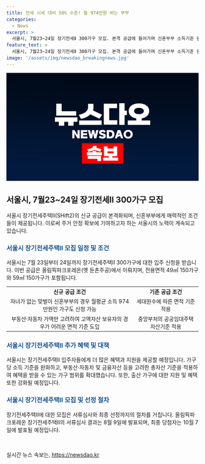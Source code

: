 ```yaml
---
title: 전세 시세 대비 50% 수준! 월 974만원 버는 부부
categories:
  - News
excerpt: >
  서울시, 7월23~24일 장기전세Ⅱ 300가구 모집. 본격 공급에 들어가며 신혼부부 소득기준 완화, 자녀가 없는 신혼부부도 신청 가능. 임대료 2년마다 5%까지만 인상 가능. 올림픽파크포레온 300가구 시작으로 연내 1000가구 공급 계획. 총자산 6억5500만원 이하 가구 신청 가능. 출생에 대한 지원 강화. 장기전세주택Ⅱ 입주자는 유자녀 가구와 무자녀 가구를 구분. 기준 수정으로 젊은 신혼부부의 입주 기회 확대 예정. 오는 12월 4일부터 입주 계획. 8월 이후에도 장기전세주택Ⅱ 입주자 모집 예정.
feature_text: >
  서울시, 7월23~24일 장기전세Ⅱ 300가구 모집. 본격 공급에 들어가며 신혼부부 소득기준 완화, 자녀가 없는 신혼부부도 신청 가능. 임대료 2년마다 5%까지만 인상 가능. 올림픽파크포레온 300가구 시작으로 연내 1000가구 공급 계획. 총자산 6억5500만원 이하 가구 신청 가능. 출생에 대한 지원 강화. 장기전세주택Ⅱ 입주자는 유자녀 가구와 무자녀 가구를 구분. 기준 수정으로 젊은 신혼부부의 입주 기회 확대 예정. 오는 12월 4일부터 입주 계획. 8월 이후에도 장기전세주택Ⅱ 입주자 모집 예정.
image: '/assets/img/newsdao_breakingnews.jpg'
---
```


<p><img src="/assets/img/newsdao_breakingnews.jpg" alt="firstkoreanews 속보" /></p>

<h2 data-ke-size="size26">서울시, 7월23~24일 장기전세Ⅱ 300가구 모집</h2>

<p data-ke-size="size16">서울시 장기전세주택Ⅱ(SHift2)의 신규 공급이 본격화되며, 신혼부부에게 매력적인 조건들이 제공됩니다. 이로써 주거 안정 확보에 기여하고자 하는 서울시의 노력이 계속되고 있습니다.</p>

<h3><b><span style="color: #1a5490;">서울시 장기전세주택Ⅱ 모집 일정 및 조건</span></b></h3>

<p data-ke-size="size16">서울시는 7월 23일부터 24일까지 장기전세주택Ⅱ 300가구에 대한 입주 신청을 받습니다. 이번 공급은 올림픽파크포레온(옛 둔촌주공)에서 이뤄지며, 전용면적 49㎡ 150가구와 59㎡ 150가구가 포함됩니다.</p>

<table>
    <tr>
        <td style="text-align: center; height: 17px;"><b>신규 공급 조건</b></td>
        <td style="text-align: center; height: 17px;"><b>기존 공급 조건</b></td>
    </tr>
    <tr>
        <td style="text-align: center; height: 17px;">자녀가 없는 맞벌이 신혼부부의 경우 월평균 소득 974만원인 가구도 신청 가능</td>
        <td style="text-align: center; height: 17px;">세대원수에 따른 면적 기준 적용</td>
    </tr>
    <tr>
        <td style="text-align: center; height: 17px;">부동산·자동차 가액만 고려하여 고액자산 보유자의 경우가 어려운 면적 기준 도입</td>
        <td style="text-align: center; height: 17px;">중앙부처의 공공임대주택 자산기준 적용</td>
    </tr>
</table>

<h3><b><span style="color: #1a5490;">서울시 장기전세주택Ⅱ 추가 혜택 및 대책</span></b></h3>

<p data-ke-size="size16">서울시는 장기전세주택Ⅱ 입주자들에게 더 많은 혜택과 지원을 제공할 예정입니다. 가구당 소득 기준을 완화하고, 부동산·자동차 및 금융자산 등을 고려한 총자산 기준을 적용하여 혜택을 받을 수 있는 가구 범위를 확대했습니다. 또한, 출산 가구에 대한 지원 및 혜택 또한 강화될 예정입니다.</p>

<h3><b><span style="color: #1a5490;">서울시 장기전세주택Ⅱ 모집 및 선정 절차</span></b></h3>

<p data-ke-size="size16">장기전세주택Ⅱ에 대한 모집은 서류심사와 최종 선정까지의 절차를 거칩니다. 올림픽파크포레온 장기전세주택Ⅱ의 서류심사 결과는 8월 9일에 발표되며, 최종 당첨자는 10월 7일에 발표될 예정입니다.</p>

<p data-ke-size="size16">&nbsp;</p>
실시간 뉴스 속보는, <a href="https://newsdao.kr" rel="dofollow">https://newsdao.kr</a>



